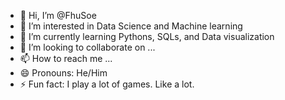 - 👋 Hi, I’m @FhuSoe
- 👀 I’m interested in Data Science and Machine learning
- 🌱 I’m currently learning Pythons, SQLs, and Data visualization
- 💞️ I’m looking to collaborate on ...
- 📫 How to reach me ...
- 😄 Pronouns: He/Him
- ⚡ Fun fact: I play a lot of games. Like a lot.

<!---
FhuSoe/FhuSoe is a ✨ special ✨ repository because its `README.md` (this file) appears on your GitHub profile.
You can click the Preview link to take a look at your changes.
--->
